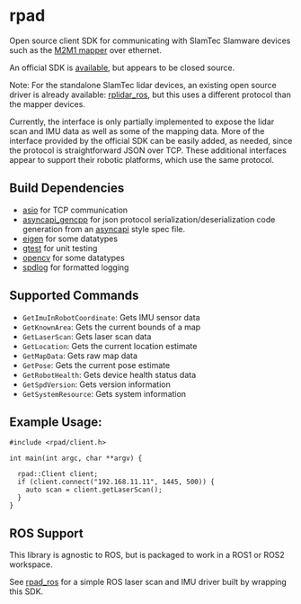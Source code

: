 # rpad
Open source client SDK for communicating with SlamTec Slamware devices such as
the [M2M1 mapper](https://www.slamtec.com/en/Lidar/Mapper) over ethernet.

An official SDK is [available](https://www.slamtec.com/en/Support#rplidar-mapper),
but appears to be closed source.

Note: For the standalone SlamTec lidar devices, an existing open source driver
is already available: [rplidar_ros](https://github.com/Slamtec/rplidar_ros), but
this uses a different protocol than the mapper devices.

Currently, the interface is only partially implemented to expose the lidar scan
and IMU data as well as some of the mapping data. More of the interface provided
by the official SDK can be easily added, as needed, since the protocol is
straightforward JSON over TCP.  These additional interfaces appear to support
their robotic platforms, which use the same protocol.

## Build Dependencies

- [asio](https://think-async.com/Asio/) for TCP communication
- [asyncapi_gencpp](https://github.com/hatchbed/asyncapi_gencpp) for json 
    protocol serialization/deserialization code generation from an
    [asyncapi](https://www.asyncapi.com/) style spec file.
- [eigen](https://eigen.tuxfamily.org/) for some datatypes
- [gtest](https://github.com/google/googletest) for unit testing
- [opencv](https://opencv.org/) for some datatypes
- [spdlog](https://github.com/gabime/spdlog) for formatted logging

## Supported Commands

- `GetImuInRobotCoordinate`: Gets IMU sensor data
- `GetKnownArea`: Gets the current bounds of a map
- `GetLaserScan`: Gets laser scan data
- `GetLocation`: Gets the current location estimate
- `GetMapData`: Gets raw map data
- `GetPose`: Gets the current pose estimate
- `GetRobotHealth`: Gets device health status data
- `GetSpdVersion`: Gets version information
- `GetSystemResource`: Gets system information

## Example Usage:
```
#include <rpad/client.h>

int main(int argc, char **argv) {

  rpad::Client client;
  if (client.connect("192.168.11.11", 1445, 500)) {
    auto scan = client.getLaserScan();
  }
}

```

## ROS Support

This library is agnostic to ROS, but is packaged to work in a ROS1 or ROS2
workspace.

See [rpad_ros](https://github.com/hatchbed/rpad_ros) for a simple ROS laser scan
and IMU driver built by wrapping this SDK.